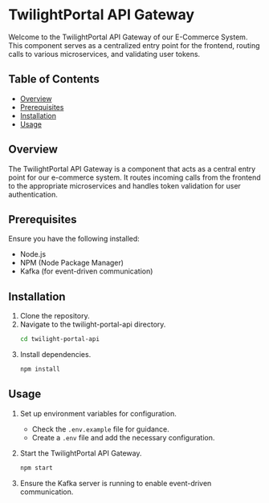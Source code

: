 # TwilightPortal API Gateway

Welcome to the TwilightPortal API Gateway of our E-Commerce System. This component serves as a centralized entry point for the frontend, routing calls to various microservices, and validating user tokens.

## Table of Contents

- [Overview](#overview)
- [Prerequisites](#prerequisites)
- [Installation](#installation)
- [Usage](#usage)

## Overview

The TwilightPortal API Gateway is a component that acts as a central entry point for our e-commerce system. It routes incoming calls from the frontend to the appropriate microservices and handles token validation for user authentication.

## Prerequisites

Ensure you have the following installed:

- Node.js
- NPM (Node Package Manager)
- Kafka (for event-driven communication)

## Installation

1. Clone the repository.
2. Navigate to the twilight-portal-api directory.
   ```bash
   cd twilight-portal-api
   ```
3. Install dependencies.
   ```bash
   npm install
   ```

## Usage

1. Set up environment variables for configuration.
   - Check the `.env.example` file for guidance.
   - Create a `.env` file and add the necessary configuration.

2. Start the TwilightPortal API Gateway.
   ```bash
   npm start
   ```

3. Ensure the Kafka server is running to enable event-driven communication.
